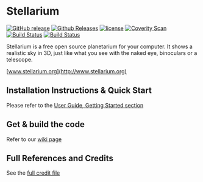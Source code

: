 # Stellarium
[![GitHub release](https://img.shields.io/github/release/Stellarium/stellarium.svg)](https://github.com/Stellarium/stellarium/releases/latest)
[![Github Releases](https://img.shields.io/github/downloads/Stellarium/stellarium/total.svg)](https://github.com/Stellarium/stellarium/releases/latest)
[![license](https://img.shields.io/github/license/Stellarium/stellarium.svg)](https://github.com/Stellarium/stellarium/blob/master/COPYING)
[![Coverity Scan](https://img.shields.io/coverity/scan/2098.svg)](https://scan.coverity.com/projects/stellarium-stellarium)
[![Build Status](https://travis-ci.org/Stellarium/stellarium.svg?branch=master)](https://travis-ci.org/Stellarium/stellarium)
[![Build Status](https://ci.appveyor.com/api/projects/status/github/Stellarium/stellarium?branch=master&svg=true)](https://ci.appveyor.com/project/cardinot/stellarium)

Stellarium is a free open source planetarium for your computer. It shows a realistic sky
in 3D, just like what you see with the naked eye, binoculars or a telescope.

[www.stellarium.org](http://www.stellarium.org)

## Installation Instructions & Quick Start

Please refer to the [User Guide, Getting Started section](https://github.com/Stellarium/stellarium/releases/download/v0.16.1/stellarium_user_guide-0.16.1-1.pdf)

## Get & build the code

Refer to our [wiki page](https://github.com/Stellarium/stellarium/wiki)

## Full References and Credits

See the [full credit file](CREDITS.md)
